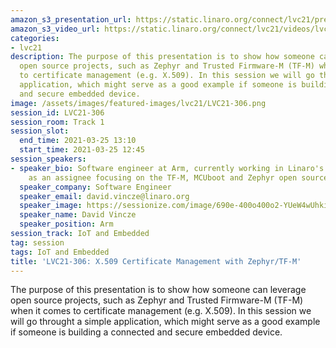 ```yaml
---
amazon_s3_presentation_url: https://static.linaro.org/connect/lvc21/presentations/lvc21-306.pdf
amazon_s3_video_url: https://static.linaro.org/connect/lvc21/videos/lvc21-306.mp4
categories:
- lvc21
description: The purpose of this presentation is to show how someone can leverage
  open source projects, such as Zephyr and Trusted Firmware-M (TF-M) when it comes
  to certificate management (e.g. X.509). In this session we will go throught a simple
  application, which might serve as a good example if someone is building a connected
  and secure embedded device.
image: /assets/images/featured-images/lvc21/LVC21-306.png
session_id: LVC21-306
session_room: Track 1
session_slot:
  end_time: 2021-03-25 13:10
  start_time: 2021-03-25 12:45
session_speakers:
- speaker_bio: Software engineer at Arm, currently working in Linaro's LITE group
    as an assignee focusing on the TF-M, MCUboot and Zephyr open source projects.
  speaker_company: Software Engineer
  speaker_email: david.vincze@linaro.org
  speaker_image: https://sessionize.com/image/690e-400o400o2-YUeW4wUhki2XTkh9h5okHj.jpg
  speaker_name: David Vincze
  speaker_position: Arm
session_track: IoT and Embedded
tag: session
tags: IoT and Embedded
title: 'LVC21-306: X.509 Certificate Management with Zephyr/TF-M'
---
```


The purpose of this presentation is to show how someone can leverage open source projects, such as Zephyr and Trusted Firmware-M (TF-M) when it comes to certificate management (e.g. X.509). In this session we will go throught a simple application, which might serve as a good example if someone is building a connected and secure embedded device.